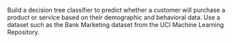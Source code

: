 

Build a decision tree classifier to predict whether a customer will purchase a product or service based on their demographic and behavioral data. Use a dataset such as the Bank Marketing dataset from the UCI Machine Learning Repository.
